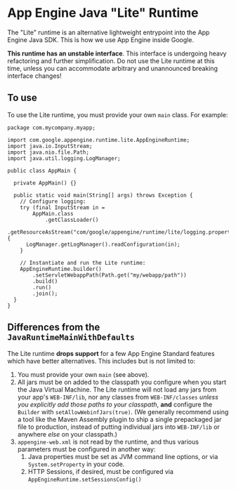 <!--
 Copyright 2021 Google LLC

 Licensed under the Apache License, Version 2.0 (the "License");
 you may not use this file except in compliance with the License.
 You may obtain a copy of the License at

     https://www.apache.org/licenses/LICENSE-2.0

 Unless required by applicable law or agreed to in writing, software
 distributed under the License is distributed on an "AS IS" BASIS,
 WITHOUT WARRANTIES OR CONDITIONS OF ANY KIND, either express or implied.
 See the License for the specific language governing permissions and
 limitations under the License.
-->

# App Engine Java "Lite" Runtime

The "Lite" runtime is an alternative lightweight entrypoint into the App Engine
Java SDK. This is how we use App Engine inside Google.

**This runtime has an unstable interface**. This interface is undergoing heavy
refactoring and further simplification. Do not use the Lite runtime at this
time, unless you can accommodate arbitrary and unannounced breaking interface
changes!

## To use

To use the Lite runtime, you must provide your own `main` class. For example:

```
package com.mycompany.myapp;

import com.google.appengine.runtime.lite.AppEngineRuntime;
import java.io.InputStream;
import java.nio.file.Path;
import java.util.logging.LogManager;

public class AppMain {

  private AppMain() {}

  public static void main(String[] args) throws Exception {
    // Configure logging:
    try (final InputStream in =
        AppMain.class
            .getClassLoader()
            .getResourceAsStream("com/google/appengine/runtime/lite/logging.properties")) {
      LogManager.getLogManager().readConfiguration(in);
    }

    // Instantiate and run the Lite runtime:
    AppEngineRuntime.builder()
        .setServletWebappPath(Path.get("my/webapp/path"))
        .build()
        .run()
        .join();
  }
}
```

## Differences from the `JavaRuntimeMainWithDefaults`

The Lite runtime **drops support** for a few App Engine Standard features which
have better alternatives. This includes but is not limited to:

1.  You must provide your own `main` (see above).
2.  All jars must be on added to the classpath you configure when you start the
    Java Virtual Machine. The Lite runtime will not load any jars from your
    app's `WEB-INF/lib`, nor any classes from `WEB-INF/classes` *unless you
    explicitly add those paths to your classpath*, **and** configure the
    `Builder` with `setAllowWebinfJars(true)`. (We generally recommend using a
    tool like the Maven Assembly plugin to ship a single prepackaged jar file to
    production, instead of putting individual jars into `WEB-INF/lib` or
    anywhere *else* on your classpath.)
3.  `appengine-web.xml` is not read by the runtime, and thus various parameters
    must be configured in another way:
    1.  Java properties must be set as JVM command line options, or via
        `System.setProperty` in your code.
    2.  HTTP Sessions, if desired, must be configured via
        `AppEngineRuntime.setSessionsConfig()`
